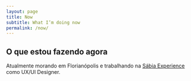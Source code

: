 ```yaml
---
layout: page
title: Now
subtitle: What I’m doing now
permalink: /now/
---
```


## O que estou fazendo agora

Atualmente morando em Florianópolis e trabalhando na [Sábia Experience](http://sabia.com.br) como UX/UI Designer.